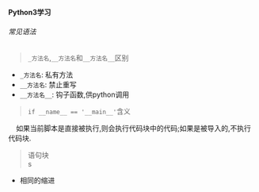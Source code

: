 #### Python3学习


###### 常见语法

> `_方法名`,`__方法名`和`__方法名__`区别

* `_方法名`: 私有方法
* `__方法名`: 禁止重写
* `__方法名__`: 钩子函数,供python调用


> `if __name__ == '__main__'`含义

  &nbsp;&nbsp;&nbsp;&nbsp;如果当前脚本是直接被执行,则会执行代码块中的代码;如果是被导入的,不执行代码块.

> 语句块   
s
  * 相同的缩进